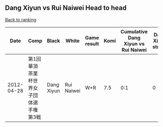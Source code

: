 ## Dang Xiyun vs Rui Naiwei Head to head

[Back to ranking](../../index.md)




| **Date** | **Comp** | **Black** | **White** | **Game result** | **Komi** | **Cumulative Dang Xiyun vs Rui Naiwei** | **Dang Xiyun streak** | **Rui Naiwei streak** | 
| --- | --- | --- | --- | --- | --- | --- | --- | --- |
| 2012-04-28 | 第1回華頂茶業杯世界女子団体選手権第3戦 | Dang Xiyun | Rui Naiwei | W+R | 7.5 | 0:1 | 0 | 1 |




